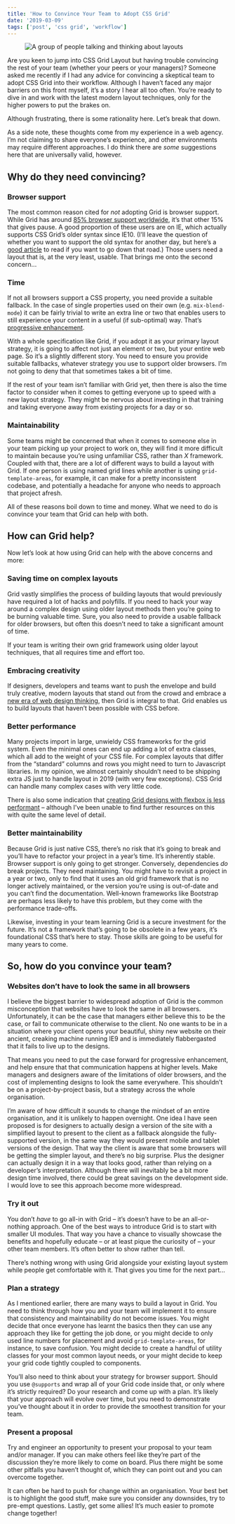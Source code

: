 ```yaml
---
title: 'How to Convince Your Team to Adopt CSS Grid'
date: '2019-03-09'
tags: ['post', 'css grid', 'workflow']
---
```


<figure>
  <img src="how-to-convince-your-team.svg" alt="A group of people talking and thinking about layouts">
</figure>

Are you keen to jump into CSS Grid Layout but having trouble convincing the rest of your team (whether your peers or your managers)? Someone asked me recently if I had any advice for convincing a skeptical team to adopt CSS Grid into their workflow. Although I haven’t faced any major barriers on this front myself, it’s a story I hear all too often. You’re ready to dive in and work with the latest modern layout techniques, only for the higher powers to put the brakes on.

Although frustrating, there is some rationality here. Let’s break that down.

As a side note, these thoughts come from my experience in a web agency. I’m not claiming to share everyone’s experience, and other environments may require different approaches. I do think there are _some_ suggestions here that are universally valid, however.

## Why do they need convincing?

### Browser support

The most common reason cited for _not_ adopting Grid is browser support. While Grid has around [85% browser support worldwide](https://caniuse.com/#search=css%20grid), it’s that other 15% that gives pause. A good proportion of these users are on IE, which actually supports CSS Grid’s older syntax since IE10. (I’ll leave the question of whether you want to support the old syntax for another day, but here’s a [good article](https://css-tricks.com/css-grid-in-ie-css-grid-and-the-new-autoprefixer/) to read if you want to go down that road.) Those users need a layout that is, at the very least, usable. That brings me onto the second concern...

### Time

If not all browsers support a CSS property, you need provide a suitable fallback. In the case of single properties used on their own (e.g. `mix-blend-mode`) it can be fairly trivial to write an extra line or two that enables users to still experience your content in a useful (if sub-optimal) way. That’s [progressive enhancement](https://developer.mozilla.org/en-US/docs/Glossary/Progressive_Enhancement).

With a whole specification like Grid, if you adopt it as your primary layout strategy, it is going to affect not just an element or two, but your entire web page. So it’s a slightly different story. You need to ensure you provide suitable fallbacks, whatever strategy you use to support older browsers. I’m not going to deny that that sometimes takes a bit of time.

If the rest of your team isn’t familiar with Grid yet, then there is also the time factor to consider when it comes to getting everyone up to speed with a new layout strategy. They might be nervous about investing in that training and taking everyone away from existing projects for a day or so.

### Maintainability

Some teams might be concerned that when it comes to someone else in your team picking up your project to work on, they will find it more difficult to maintain because you’re using unfamiliar CSS, rather than _X_ framework. Coupled with that, there are a lot of different ways to build a layout with Grid. If one person is using named grid lines while another is using `grid-template-areas`, for example, it can make for a pretty inconsistent codebase, and potentially a headache for anyone who needs to approach that project afresh.

All of these reasons boil down to time and money. What we need to do is convince your team that Grid can help with both.

## How can Grid help?

Now let’s look at how using Grid can help with the above concerns and more:

### Saving time on complex layouts

Grid vastly simplifies the process of building layouts that would previously have required a lot of hacks and polyfills. If you need to hack your way around a complex design using older layout methods then you’re going to be burning valuable time. Sure, you also need to provide a usable fallback for older browsers, but often this doesn’t need to take a significant amount of time.

If your team is writing their own grid framework using older layout techniques, that all requires time and effort too.

### Embracing creativity

If designers, developers and teams want to push the envelope and build truly creative, modern layouts that stand out from the crowd and embrace a [new era of web design thinking](https://www.zeldman.com/2018/05/02/transcript-intrinsic-web-design-with-jen-simmons-the-big-web-show/), then Grid is integral to that. Grid enables us to build layouts that haven’t been possible with CSS before.

### Better performance

Many projects import in large, unwieldy CSS frameworks for the grid system. Even the minimal ones can end up adding a lot of extra classes, which all add to the weight of your CSS file. For complex layouts that differ from the “standard” columns and rows you might need to turn to Javascript libraries. In my opinion, we almost certainly shouldn’t need to be shipping extra JS just to handle layout in 2019 (with very few exceptions). CSS Grid can handle many complex cases with very little code.

There is also some indication that [creating Grid designs with flexbox is less performant](https://blogs.igalia.com/jfernandez/2015/06/24/performance-on-grid-layout/) – although I’ve been unable to find further resources on this with quite the same level of detail.

### Better maintainability

Because Grid is just native CSS, there’s no risk that it’s going to break and you’ll have to refactor your project in a year’s time. It’s inherently stable. Browser support is only going to get stronger. Conversely, dependencies _do_ break projects. They need maintaining. You might have to revisit a project in a year or two, only to find that it uses an old grid framework that is no longer actively maintained, or the version you’re using is out-of-date and you can’t find the documentation. Well-known frameworks like Bootstrap are perhaps less likely to have this problem, but they come with the performance trade-offs.

Likewise, investing in your team learning Grid is a secure investment for the future. It’s not a framework that’s going to be obsolete in a few years, it’s foundational CSS that’s here to stay. Those skills are going to be useful for many years to come.

## So, how do you convince your team?

### Websites don’t have to look the same in all browsers

I believe the biggest barrier to widespread adoption of Grid is the common misconception that websites have to look the same in all browsers. Unfortunately, it can be the case that managers either believe this to be the case, or fail to communicate otherwise to the client. No one wants to be in a situation where your client opens your beautiful, shiny new website on their ancient, creaking machine running IE9 and is immediately flabbergasted that it fails to live up to the designs.

That means you need to put the case forward for progressive enhancement, and help ensure that that communication happens at higher levels. Make managers and designers aware of the limitations of older browsers, and the cost of implementing designs to look the same everywhere. This shouldn’t be on a project-by-project basis, but a strategy across the whole organisation.

I’m aware of how difficult it sounds to change the mindset of an entire organisation, and it is unlikely to happen overnight. One idea I have seen proposed is for designers to actually design a version of the site with a simplified layout to present to the client as a fallback alongside the fully-supported version, in the same way they would present mobile and tablet versions of the design. That way the client is aware that some browsers will be getting the simpler layout, and there’s no big surprise. Plus the designer can actually design it in a way that looks good, rather than relying on a developer’s interpretation. Although there will inevitably be a bit more design time involved, there could be great savings on the development side. I would love to see this approach become more widespread.

### Try it out

You don’t _have_ to go all-in with Grid – it’s doesn’t have to be an all-or-nothing approach. One of the best ways to introduce Grid is to start with smaller UI modules. That way you have a chance to visually showcase the benefits and hopefully educate – or at least pique the curiosity of – your other team members. It’s often better to show rather than tell.

There’s nothing wrong with using Grid alongside your existing layout system while people get comfortable with it. That gives you time for the next part...

### Plan a strategy

As I mentioned earlier, there are many ways to build a layout in Grid. You need to think through how you and your team will implement it to ensure that consistency and maintainability do not become issues. You might decide that once everyone has learnt the basics then they can use any approach they like for getting the job done, or you might decide to only used line numbers for placement and avoid `grid-template-areas`, for instance, to save confusion. You might decide to create a handful of utility classes for your most common layout needs, or your might decide to keep your grid code tightly coupled to components.

You’ll also need to think about your strategy for browser support. Should you use `@supports` and wrap all of your Grid code inside that, or only where it’s strictly required? Do your research and come up with a plan. It’s likely that your approach will evolve over time, but you need to demonstrate you’ve thought about it in order to provide the smoothest transition for your team.

### Present a proposal

Try and engineer an opportunity to present your proposal to your team and/or manager. If you can make others feel like they’re part of the discussion they’re more likely to come on board. Plus there might be some other pitfalls you haven’t thought of, which they can point out and you can overcome together.

It can often be hard to push for change within an organisation. Your best bet is to highlight the good stuff, make sure you consider any downsides, try to pre-empt questions. Lastly, get some allies! It’s much easier to promote change together!
